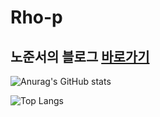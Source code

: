 # Rho-p
## 노준서의 블로그 [바로가기](https://Rho.github.io/blog/home.html)
![Anurag's GitHub stats](https://github-readme-stats.vercel.app/api?username=Rho-p&show_icons=true&theme=radical)

![Top Langs](https://github-readme-stats.vercel.app/api/top-langs/?username=Rho-p&layout=compact)
